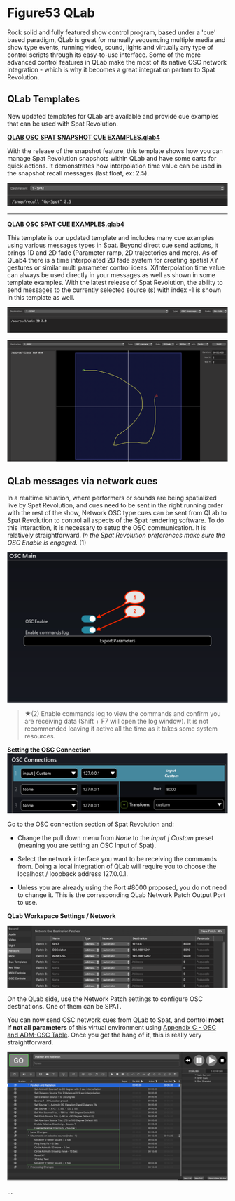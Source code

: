 # Figure53 QLab

Rock solid and fully featured show control program, based under a 'cue' based paradigm, QLab is great for manually sequencing multiple media and show type events, running video, sound, lights and virtually any type of control scripts through its easy-to-use interface. 
Some of the more advanced control features in QLab make the most of its native OSC network integration - which is why it becomes a great integration partner to Spat Revolution.

## QLab Templates

New updated templates for QLab are available and provide cue examples that can be used with Spat Revolution. 

**[QLAB OSC SPAT SNAPSHOT CUE EXAMPLES.qlab4](https://public.3.basecamp.com/p/q8UEvjgJeRQmecxxf8GVeZ7B)**

With the release of the snapshot feature, this template shows how you can manage Spat Revolution snapshots within QLab and have some carts for quick actions. 
It demonstrates how interpolation time value can be used in the snapshot recall messages (last float, ex: 2.5).

![Spat Snapshot message with interpolletation time](include/qlab_spat_snapshot_interpollation.png)

---

**[QLAB OSC SPAT CUE EXAMPLES.qlab4](https://public.3.basecamp.com/p/q8UEvjgJeRQmecxxf8GVeZ7B)**

This template is our updated template and includes many cue examples using various messages types in Spat. 
Beyond direct cue send actions, it brings 1D and 2D fade (Parameter ramp, 2D trajectories and more). 
As of QLab4 there is a time interpolated 2D fade system for creating spatial XY gestures or similar multi parameter control ideas. 
X/Interpolation time value can always be used directly in your messages as well as shown in some template examples. 
With the latest release of Spat Revolution, the ability to send messages to the currently selected source (s) with index -1 is shown in this template as well.

![Spat Message with interpolletation time](include/qlab_spat_message_xtime.png)

![2D trajectory messages](include/qlab_spat_2dcue_selectedsource.png)


## QLab messages via network cues

In a realtime situation, where performers or sounds are being spatialized live by Spat Revolution, and cues need to be sent in the right running order with the rest of the show, Network OSC type cues can be sent from QLab to Spat Revolution to control all aspects of the Spat rendering software. 
To do this interaction, it is necessary to setup the OSC communication. It is relatively straightforward. 
_In the Spat Revolution preferences make sure the OSC Enable is engaged._ (1)

![Setting the OSC Connection](include/SpatRevolution_UserGuide_-302.png ':size=600')

<!-- TODO: update the image -->

> ★(2) Enable commands log to view the commands and confirm you are receiving data (Shift + F7 will open the log window). It is not recommended leaving it active all the time as it takes some system resources. 

**Setting the OSC Connection**
![Setting the OSC Connection](include/qlab_spat_osc_connections.png)

<!-- TODO: update the image -->

Go to the OSC connection section of Spat Revolution and:

* Change the pull down menu from *None* to the *Input | Custom* preset (meaning you are setting an OSC Input of Spat).

* Select the network interface you want to be receiving the commands from. Doing a local integration of QLab will require you to choose the localhost / loopback address 127.0.0.1.

* Unless you are already using the Port #8000 proposed, you do not need to change it. This is the corresponding QLab Network Patch Output Port to use.


**QLab Workspace Settings / Network**

![](include/qlab_spat_networkoutput.png)

On the QLab side, use the Network Patch settings to configure OSC destinations. 
One of them can be SPAT.

You can now send OSC network cues from QLab to Spat, and control **most if not all parameters** of this virtual environment using [Appendix C - OSC and ADM-OSC Table](Appendix_C_OSC_Table.md). 
Once you get the hang of it, this is really very straightforward. 

![](include/qlab_spat_template.png)

...
